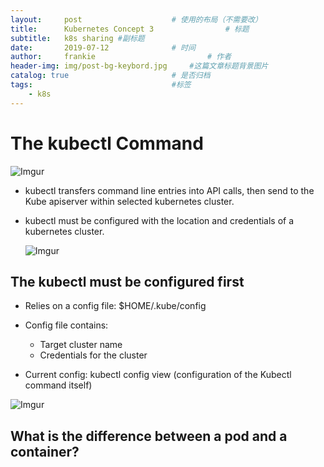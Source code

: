 ```yaml
---
layout:     post   				    # 使用的布局（不需要改）
title:      Kubernetes Concept 3				# 标题
subtitle:   k8s sharing #副标题
date:       2019-07-12				# 时间
author:     frankie 						# 作者
header-img: img/post-bg-keybord.jpg 	#这篇文章标题背景图片
catalog: true 						# 是否归档
tags:								#标签
    - k8s
---
```


# The kubectl Command

  ![Imgur](https://i.imgur.com/I5Eh4HK.png)

* kubectl transfers command line entries into API calls, then send to the Kube apiserver within selected kubernetes cluster.

* kubectl must be configured with the location and credentials of a kubernetes cluster.

  ![Imgur](https://i.imgur.com/65zzLjn.png)

## The kubectl must be configured first

* Relies on a config file: $HOME/.kube/config

* Config file contains:
  * Target cluster name
  * Credentials for the cluster


* Current config: kubectl config view
 (configuration of the Kubectl command itself)

 ![Imgur](https://i.imgur.com/uc5SFO5.png)






## What is the difference between a pod and a container?

